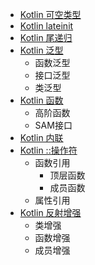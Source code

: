 - [Kotlin 可空类型](inline)
- [Kotlin lateinit](lateinit)
- [Kotlin 尾递归](tailrec)
- [Kotlin 泛型](generics)
  - 函数泛型
  - 接口泛型
  - 类泛型
- [Kotlin 函数](function)
  - 高阶函数
  - SAM接口
- [Kotlin 内联](inline)
- [Kotlin ::操作符](callable-reference-operator)
  - 函数引用
    - 顶层函数
    - 成员函数
  - 属性引用
- [Kotlin 反射增强](reflection)
  - 类增强
  - 函数增强
  - 成员增强